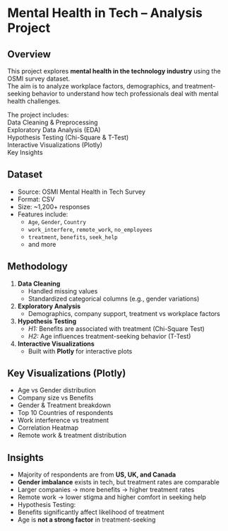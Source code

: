 #  Mental Health in Tech – Analysis Project

##  Overview  
This project explores **mental health in the technology industry** using the OSMI survey dataset.  
The aim is to analyze workplace factors, demographics, and treatment-seeking behavior to understand how tech professionals deal with mental health challenges.  

The project includes:  
Data Cleaning & Preprocessing  
Exploratory Data Analysis (EDA)  
Hypothesis Testing (Chi-Square & T-Test)  
Interactive Visualizations (Plotly)  
Key Insights  


##  Dataset  
- Source: OSMI Mental Health in Tech Survey  
- Format: CSV  
- Size: ~1,200+ responses  
- Features include:  
  - `Age`, `Gender`, `Country`  
  - `work_interfere`, `remote_work`, `no_employees`  
  - `treatment`, `benefits`, `seek_help`  
  - and more  


## Methodology  
1. **Data Cleaning**  
   - Handled missing values  
   - Standardized categorical columns (e.g., gender variations)  
2. **Exploratory Analysis**  
   - Demographics, company support, treatment vs workplace factors  
3. **Hypothesis Testing**  
   - *H1:* Benefits are associated with treatment (Chi-Square Test)  
   - *H2:* Age influences treatment-seeking behavior (T-Test)  
4. **Interactive Visualizations**  
   - Built with **Plotly** for interactive plots  


##  Key Visualizations (Plotly)  
- Age vs Gender distribution  
- Company size vs Benefits  
- Gender & Treatment breakdown  
- Top 10 Countries of respondents  
- Work interference vs treatment  
- Correlation Heatmap  
- Remote work & treatment distribution  


##  Insights  
-  Majority of respondents are from **US, UK, and Canada**  
- **Gender imbalance** exists in tech, but treatment rates are comparable  
-  Larger companies → more benefits → higher treatment rates  
-  Remote work → lower stigma and higher comfort in seeking help  
-  Hypothesis Testing:  
  - Benefits significantly affect likelihood of treatment  
  - Age is **not a strong factor** in treatment-seeking  




